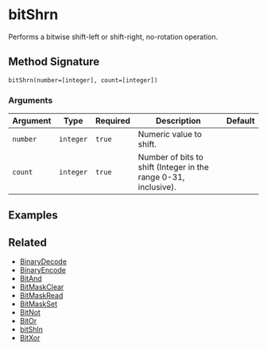 # bitShrn

Performs a bitwise shift-left or shift-right, no-rotation operation.

## Method Signature

```
bitShrn(number=[integer], count=[integer])
```

### Arguments

| Argument | Type      | Required | Description                                                     | Default |
| -------- | --------- | -------- | --------------------------------------------------------------- | ------- |
| `number` | `integer` | `true`   | Numeric value to shift.                                         |         |
| `count`  | `integer` | `true`   | Number of bits to shift (Integer in the range 0-31, inclusive). |         |

## Examples

## Related

* [BinaryDecode](binarydecode.md)
* [BinaryEncode](binaryencode.md)
* [BitAnd](bitand.md)
* [BitMaskClear](bitmaskclear.md)
* [BitMaskRead](bitmaskread.md)
* [BitMaskSet](bitmaskset.md)
* [BitNot](bitnot.md)
* [BitOr](bitor.md)
* [bitShln](bitshln.md)
* [BitXor](bitxor.md)
